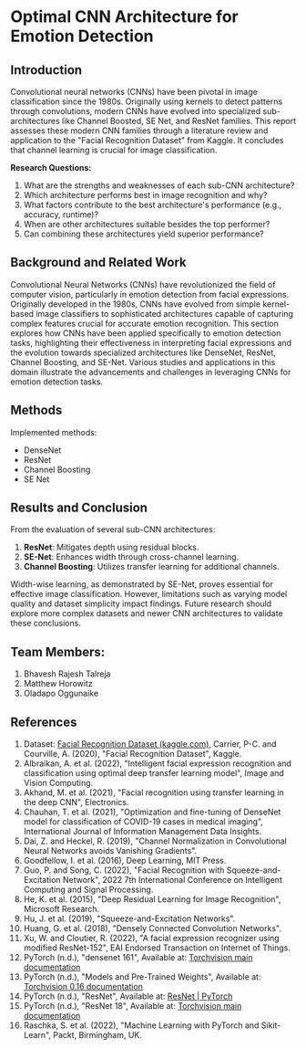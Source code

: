 # Optimal CNN Architecture for Emotion Detection

## Introduction

Convolutional neural networks (CNNs) have been pivotal in image classification since the 1980s. Originally using kernels to detect patterns through convolutions, modern CNNs have evolved into specialized sub-architectures like Channel Boosted, SE Net, and ResNet families. This report assesses these modern CNN families through a literature review and application to the "Facial Recognition Dataset" from Kaggle. It concludes that channel learning is crucial for image classification.

**Research Questions:**
1. What are the strengths and weaknesses of each sub-CNN architecture?
2. Which architecture performs best in image recognition and why?
3. What factors contribute to the best architecture's performance (e.g., accuracy, runtime)?
4. When are other architectures suitable besides the top performer?
5. Can combining these architectures yield superior performance?

## Background and Related Work

Convolutional Neural Networks (CNNs) have revolutionized the field of computer vision, particularly in emotion detection from facial expressions. Originally developed in the 1980s, CNNs have evolved from simple kernel-based image classifiers to sophisticated architectures capable of capturing complex features crucial for accurate emotion recognition. This section explores how CNNs have been applied specifically to emotion detection tasks, highlighting their effectiveness in interpreting facial expressions and the evolution towards specialized architectures like DenseNet, ResNet, Channel Boosting, and SE-Net. Various studies and applications in this domain illustrate the advancements and challenges in leveraging CNNs for emotion detection tasks.

## Methods

Implemented methods:
- DenseNet
- ResNet
- Channel Boosting
- SE Net

## Results and Conclusion

From the evaluation of several sub-CNN architectures:
1. **ResNet**: Mitigates depth using residual blocks.
2. **SE-Net**: Enhances width through cross-channel learning.
3. **Channel Boosting**: Utilizes transfer learning for additional channels.

Width-wise learning, as demonstrated by SE-Net, proves essential for effective image classification. However, limitations such as varying model quality and dataset simplicity impact findings. Future research should explore more complex datasets and newer CNN architectures to validate these conclusions.

## Team Members:

1. Bhavesh Rajesh Talreja
2. Matthew Horowitz
3. Oladapo Oggunaike

## References

1. Dataset: [Facial Recognition Dataset (kaggle.com)](https://www.kaggle.com), Carrier, P-C. and Courville, A. (2020), "Facial Recognition Dataset", Kaggle.
2. Albraikan, A. et al. (2022), "Intelligent facial expression recognition and classification using optimal deep transfer learning model", Image and Vision Computing.
3. Akhand, M. et al. (2021), "Facial recognition using transfer learning in the deep CNN", Electronics.
4. Chauhan, T. et al. (2021), "Optimization and fine-tuning of DenseNet model for classification of COVID-19 cases in medical imaging", International Journal of Information Management Data Insights.
5. Dai, Z. and Heckel, R. (2019), "Channel Normalization in Convolutional Neural Networks avoids Vanishing Gradients".
6. Goodfellow, I. et al. (2016), Deep Learning, MIT Press.
7. Guo, P. and Song, C. (2022), "Facial Recognition with Squeeze-and-Excitation Network", 2022 7th International Conference on Intelligent Computing and Signal Processing.
8. He, K. et al. (2015), "Deep Residual Learning for Image Recognition", Microsoft Research.
9. Hu, J. et al. (2019), "Squeeze-and-Excitation Networks".
10. Huang, G. et al. (2018), "Densely Connected Convolution Networks".
11. Xu, W. and Cloutier, R. (2022), "A facial expression recognizer using modified ResNet-152", EAI Endorsed Transaction on Internet of Things.
12. PyTorch (n.d.), "densenet 161", Available at: [Torchvision main documentation](https://pytorch.org)
13. PyTorch (n.d.), "Models and Pre-Trained Weights", Available at: [Torchvision 0.16 documentation](https://pytorch.org)
14. PyTorch (n.d.), "ResNet", Available at: [ResNet | PyTorch](https://pytorch.org)
15. PyTorch (n.d.), "ResNet 18", Available at: [Torchvision main documentation](https://pytorch.org)
16. Raschka, S. et al. (2022), "Machine Learning with PyTorch and Sikit-Learn", Packt, Birmingham, UK.

